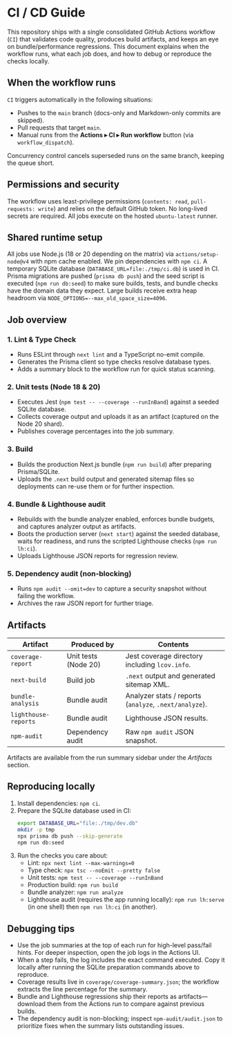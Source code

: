 # CI / CD Guide

This repository ships with a single consolidated GitHub Actions workflow (`CI`) that validates code quality, produces build artifacts, and keeps an eye on bundle/performance regressions. This document explains when the workflow runs, what each job does, and how to debug or reproduce the checks locally.

## When the workflow runs

`CI` triggers automatically in the following situations:

- Pushes to the `main` branch (docs-only and Markdown-only commits are skipped).
- Pull requests that target `main`.
- Manual runs from the **Actions ▸ CI ▸ Run workflow** button (via `workflow_dispatch`).

Concurrency control cancels superseded runs on the same branch, keeping the queue short.

## Permissions and security

The workflow uses least-privilege permissions (`contents: read`, `pull-requests: write`) and relies on the default GitHub token. No long-lived secrets are required. All jobs execute on the hosted `ubuntu-latest` runner.

## Shared runtime setup

All jobs use Node.js (18 or 20 depending on the matrix) via `actions/setup-node@v4` with npm cache enabled. We pin dependencies with `npm ci`. A temporary SQLite database (`DATABASE_URL=file:./tmp/ci.db`) is used in CI. Prisma migrations are pushed (`prisma db push`) and the seed script is executed (`npm run db:seed`) to make sure builds, tests, and bundle checks have the domain data they expect. Large builds receive extra heap headroom via `NODE_OPTIONS=--max_old_space_size=4096`.

## Job overview

### 1. Lint & Type Check
- Runs ESLint through `next lint` and a TypeScript no-emit compile.
- Generates the Prisma client so type checks resolve database types.
- Adds a summary block to the workflow run for quick status scanning.

### 2. Unit tests (Node 18 & 20)
- Executes Jest (`npm test -- --coverage --runInBand`) against a seeded SQLite database.
- Collects coverage output and uploads it as an artifact (captured on the Node 20 shard).
- Publishes coverage percentages into the job summary.

### 3. Build
- Builds the production Next.js bundle (`npm run build`) after preparing Prisma/SQLite.
- Uploads the `.next` build output and generated sitemap files so deployments can re-use them or for further inspection.

### 4. Bundle & Lighthouse audit
- Rebuilds with the bundle analyzer enabled, enforces bundle budgets, and captures analyzer output as artifacts.
- Boots the production server (`next start`) against the seeded database, waits for readiness, and runs the scripted Lighthouse checks (`npm run lh:ci`).
- Uploads Lighthouse JSON reports for regression review.

### 5. Dependency audit (non-blocking)
- Runs `npm audit --omit=dev` to capture a security snapshot without failing the workflow.
- Archives the raw JSON report for further triage.

## Artifacts

| Artifact | Produced by | Contents |
| --- | --- | --- |
| `coverage-report` | Unit tests (Node 20) | Jest coverage directory including `lcov.info`. |
| `next-build` | Build job | `.next` output and generated sitemap XML. |
| `bundle-analysis` | Bundle audit | Analyzer stats / reports (`analyze`, `.next/analyze`). |
| `lighthouse-reports` | Bundle audit | Lighthouse JSON results. |
| `npm-audit` | Dependency audit | Raw `npm audit` JSON snapshot. |

Artifacts are available from the run summary sidebar under the *Artifacts* section.

## Reproducing locally

1. Install dependencies: `npm ci`.
2. Prepare the SQLite database used in CI:
   ```bash
   export DATABASE_URL="file:./tmp/dev.db"
   mkdir -p tmp
   npx prisma db push --skip-generate
   npm run db:seed
   ```
3. Run the checks you care about:
   - Lint: `npx next lint --max-warnings=0`
   - Type check: `npx tsc --noEmit --pretty false`
   - Unit tests: `npm test -- --coverage --runInBand`
   - Production build: `npm run build`
   - Bundle analyzer: `npm run analyze`
   - Lighthouse audit (requires the app running locally): `npm run lh:serve` (in one shell) then `npm run lh:ci` (in another).

## Debugging tips

- Use the job summaries at the top of each run for high-level pass/fail hints. For deeper inspection, open the job logs in the Actions UI.
- When a step fails, the log includes the exact command executed. Copy it locally after running the SQLite preparation commands above to reproduce.
- Coverage results live in `coverage/coverage-summary.json`; the workflow extracts the line percentage for the summary.
- Bundle and Lighthouse regressions ship their reports as artifacts—download them from the Actions run to compare against previous builds.
- The dependency audit is non-blocking; inspect `npm-audit/audit.json` to prioritize fixes when the summary lists outstanding issues.


